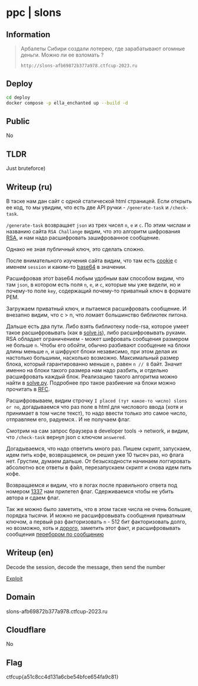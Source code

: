 # ppc | slons

## Information

> Арбалеты Сибири создали лотерею, где зарабатывают огомные деньги. Можно ли ее взломать ?
> 
> `http://slons-afb69872b377a978.ctfcup-2023.ru`

## Deploy

```sh
cd deploy
docker compose -p ella_enchanted up --build -d
```

## Public

No

## TLDR

Just bruteforce)

## Writeup (ru)

В таске нам дан сайт с одной статической html страницей. Если открыть ее код, то мы увидим, что есть две API ручки - `/generate-task` и `/check-task`.

`/generate-task` возвращает `json` из трех чисел `n`, `e` и `c`. По этим числам и названию сайта `RSA Challange` видим, что это алгоритм шифрования [RSA](https://en.wikipedia.org/wiki/RSA_(cryptosystem)), и нам надо расшифровать зашифрованное сообщение.

Однако не зная публичный ключ, это сделать сложно.

После внимательного изучения сайта видим, что там есть [cookie](https://en.wikipedia.org/wiki/HTTP_cookie) с именем `session` и каким-то [base64](https://en.wikipedia.org/wiki/Base64) в значении.

Расшифровав этот base64 любым удобным вам способом видим, что там `json`, в котором есть поля `n`, `e`, и `c`, которые мы уже видели, но и почему-то поле `key`, содержащий почему-то приватный ключ в формате PEM.

Загружаем приватный ключ, и пытаемся расшифровать сообщение. И внезапно видим, что c > n, что ломает большинство библиотек питона.

Дальше есть два пути. Либо взять библиотеку node-rsa, которое умеет такое расшифровывать (как в [solve.js](./solve/solve.js)), либо расшифровывать руками. RSA обладает ограничением - может шифровать сообщения размером не больше `n`. Чтобы его обойти, обычно разбивают сообщение на блоки длины меньше `n`, и шифруют блоки независимо, при этом делая их настолько большими, насколько возможно. Максимальный размер блока, который гарантированно меньше `n`, равен `n // 8` байт. Значит именно на блоки такого размера нам надо разбить, и отдельно расшифровать каждый блок. Реализацию такого алгоритма можно найти в [solve.py](./solve/solve.py). Подробнее про такое разбиение на блоки можно прочитать в [RFC](https://datatracker.ietf.org/doc/html/rfc3447).

Расшифровываем, видим строчку `I placed (тут какое-то число) slons or no`, догадываемся что раз поле в html для числового ввода (хотя и принимает в том числе текст), то надо ввести только это самое число, отправляем его, радуемся.. И не получаем флаг.

Смотрим на сам запрос браузера в developer tools -> network, и видим, что `/check-task` вернул json с ключом `answered`.

Догадываемся, что надо ответить много раз. Пишем скрипт, запускаем, идем пить кофе, возвращаемся, он решил уже 10 тысяч раз, но флага нет. Грустим, думаем дальше. От безысходности начинаем логгировать абсолютно все ответы в файл, перезапускаем скрипт и снова идем пить кофе.

Возвращаемся и видим, что в логах после правильного ответа под номером [1337](https://en.wikipedia.org/wiki/Leet) нам прилетел флаг. Сдерживаемся чтобы не убить автора и сдаем флаг.

Так же можно было заметить, что в этом таске числа не очень большие, порядка тысячи. И можно не расшифровывать сообщения приватным ключом, а первый раз факторизовать `n` - 512 бит факторизовать долго, но возможно, хоть и [дорого](https://crypto.stackexchange.com/questions/55728/factoring-a-512-bit-number), заметить этот факт, и расшифровывать сообщения [перебором по сообщению](https://crypto.stackexchange.com/questions/58147/attack-rsa-knowing-the-public-key-and-brute-forcing-all-possible-message)

## Writeup (en)

Decode the session, decode the message, then send the number

[Exploit](solve/solve.js)

## Domain

slons-afb69872b377a978.ctfcup-2023.ru

## Cloudflare

No

## Flag

ctfcup{a51c8cc4d131a6cbe54bfce654fa9c81}
